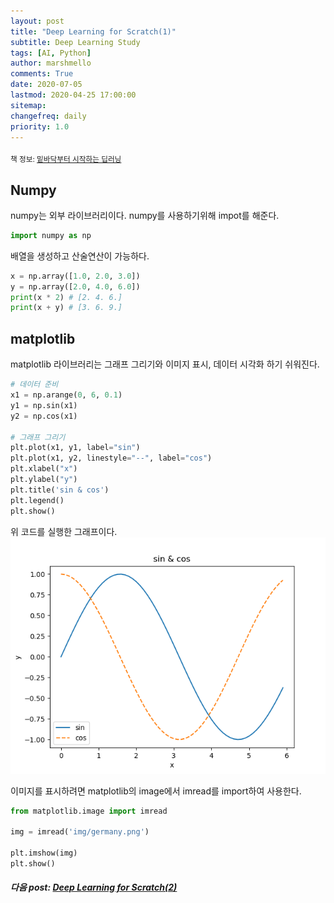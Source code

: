 ```yaml
---
layout: post
title: "Deep Learning for Scratch(1)"
subtitle: Deep Learning Study
tags: [AI, Python]
author: marshmello
comments: True
date: 2020-07-05
lastmod: 2020-04-25 17:00:00
sitemap:
changefreq: daily
priority: 1.0
---
```


<sub>책 정보: [밑바닥부터 시작하는 딥러닝](https://www.hanbit.co.kr/store/books/look.php?p_code=B8475831198)</sub>

## Numpy

numpy는 외부 라이브러리이다. numpy를 사용하기위해 impot를 해준다.

```python
import numpy as np
```

배열을 생성하고 산술연산이 가능하다.

```python
x = np.array([1.0, 2.0, 3.0])
y = np.array([2.0, 4.0, 6.0])
print(x * 2) # [2. 4. 6.]
print(x + y) # [3. 6. 9.]

```

## matplotlib

matplotlib 라이브러리는 그래프 그리기와 이미지 표시, 데이터 시각화 하기 쉬워진다.

```python
# 데이터 준비
x1 = np.arange(0, 6, 0.1)
y1 = np.sin(x1)
y2 = np.cos(x1)

# 그래프 그리기
plt.plot(x1, y1, label="sin")
plt.plot(x1, y2, linestyle="--", label="cos")
plt.xlabel("x")
plt.ylabel("y")
plt.title('sin & cos')
plt.legend()
plt.show()
```

위 코드를 실행한 그래프이다.  
![cos&sin](/assets/img/posts/Deep_Learning/cossin.png)

이미지를 표시하려면 matplotlib의 image에서 imread를 import하여 사용한다.

```python
from matplotlib.image import imread

img = imread('img/germany.png')

plt.imshow(img)
plt.show()
```

##### 다음 post: [Deep Learning for Scratch(2)](https://marshmellowon.github.io/ai/python/2020/07/08/Deep_Learning_from_Scratch2.html)
